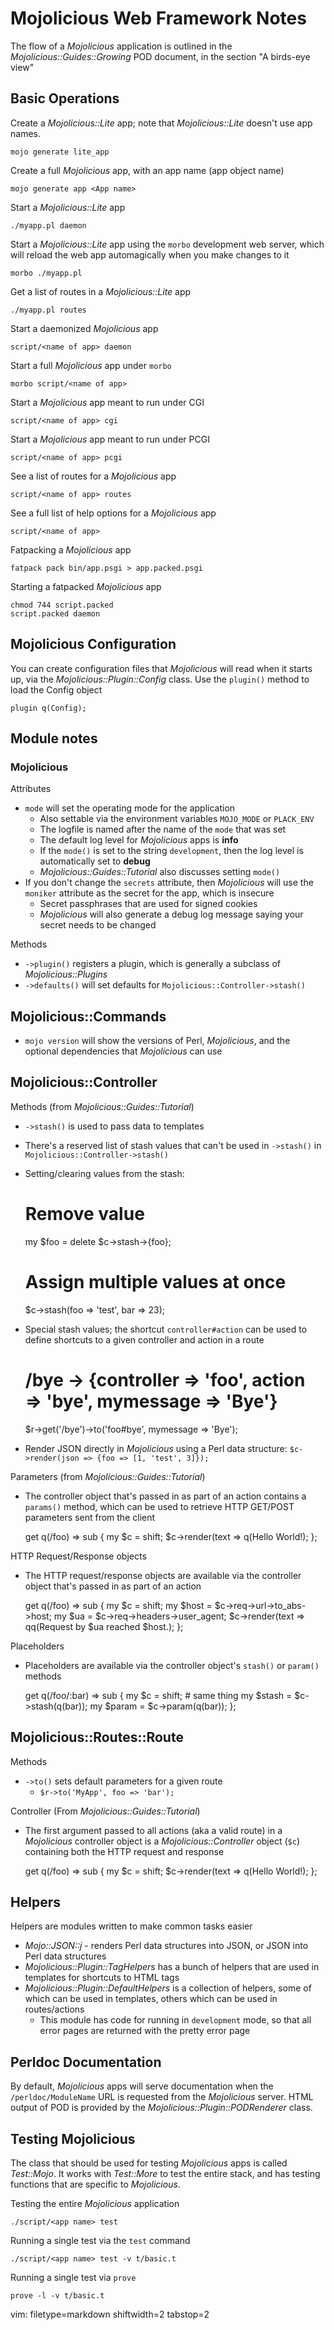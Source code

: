 # Mojolicious Web Framework Notes #

The flow of a _Mojolicious_ application is outlined in the
_Mojolicious::Guides::Growing_ POD document, in the section "A birds-eye view"

## Basic Operations ##
Create a _Mojolicious::Lite_ app; note that _Mojolicious::Lite_ doesn't use
app names.

    mojo generate lite_app

Create a full _Mojolicious_ app, with an app name (app object name)

    mojo generate app <App name>

Start a _Mojolicious::Lite_ app

    ./myapp.pl daemon

Start a _Mojolicious::Lite_ app using the `morbo` development web server,
which will reload the web app automagically when you make changes to it

    morbo ./myapp.pl

Get a list of routes in a _Mojolicious::Lite_ app

    ./myapp.pl routes

Start a daemonized _Mojolicious_ app

    script/<name of app> daemon

Start a full _Mojolicious_ app under `morbo`

    morbo script/<name of app>

Start a _Mojolicious_ app meant to run under CGI

    script/<name of app> cgi

Start a _Mojolicious_ app meant to run under PCGI

    script/<name of app> pcgi

See a list of routes for a _Mojolicious_ app

    script/<name of app> routes

See a full list of help options for a _Mojolicious_ app

    script/<name of app>

Fatpacking a _Mojolicious_ app

    fatpack pack bin/app.psgi > app.packed.psgi

Starting a fatpacked _Mojolicious_ app

    chmod 744 script.packed
    script.packed daemon

## Mojolicious Configuration ##
You can create configuration files that _Mojolicious_ will read when it starts
up, via the _Mojolicious::Plugin::Config_ class.  Use the `plugin()` method to
load the Config object

    plugin q(Config);

## Module notes ##

### Mojolicious ###
Attributes
- `mode` will set the operating mode for the application
  - Also settable via the environment variables `MOJO_MODE` or `PLACK_ENV`
  - The logfile is named after the name of the `mode` that was set
  - The default log level for _Mojolicious_ apps is **info**
  - If the `mode()` is set to the string `development`, then the log level is
    automatically set to **debug**
  - _Mojolicious::Guides::Tutorial_ also discusses setting `mode()`
- If you don't change the `secrets` attribute, then _Mojolicious_ will use the
  `moniker` attribute as the secret for the app, which is insecure
  - Secret passphrases that are used for signed cookies
  - _Mojolicious_ will also generate a debug log message saying your secret
    needs to be changed

Methods
- `->plugin()` registers a plugin, which is generally a subclass of
  _Mojolicious::Plugins_
- `->defaults()` will set defaults for `Mojolicious::Controller->stash()`


## Mojolicious::Commands ##
- `mojo version` will show the versions of Perl, _Mojolicious_, and the
  optional dependencies that _Mojolicious_ can use

## Mojolicious::Controller ##
Methods (from _Mojolicious::Guides::Tutorial_)
- `->stash()` is used to pass data to templates
- There's a reserved list of stash values that can't be used in `->stash()` in
  `Mojolicious::Controller->stash()`
- Setting/clearing values from the stash:


    # Remove value
    my $foo = delete $c->stash->{foo};

    # Assign multiple values at once
    $c->stash(foo => 'test', bar => 23);

- Special stash values; the shortcut `controller#action` can be used to define
  shortcuts to a given controller and action in a route


    # /bye -> {controller => 'foo', action => 'bye', mymessage => 'Bye'}
    $r->get('/bye')->to('foo#bye', mymessage => 'Bye');

- Render JSON directly in _Mojolicious_ using a Perl data structure:
    `$c->render(json => {foo => [1, 'test', 3]});`

Parameters (from _Mojolicious::Guides::Tutorial_)
- The controller object that's passed in as part of an action contains a
  `params()` method, which can be used to retrieve HTTP GET/POST parameters
  sent from the client


    get q(/foo) => sub {
      my $c = shift;
      $c->render(text => q(Hello World!);
    };

HTTP Request/Response objects
- The HTTP request/response objects are available via the controller object
  that's passed in as part of an action


    get q(/foo) => sub {
      my $c = shift;
      my $host = $c->req->url->to_abs->host;
      my $ua = $c->req->headers->user_agent;
      $c->render(text => qq(Request by $ua reached $host.);
    };

Placeholders
- Placeholders are available via the controller object's `stash()` or
  `param()` methods


    get q(/foo/:bar) => sub {
      my $c = shift;
      # same thing
      my $stash = $c->stash(q(bar));
      my $param = $c->param(q(bar));
    };

## Mojolicious::Routes::Route ##
Methods
- `->to()` sets default parameters for a given route
  - `$r->to('MyApp', foo => 'bar');`

Controller (From _Mojolicious::Guides::Tutorial_)
- The first argument passed to all actions (aka a valid route) in a
  _Mojolicious_ controller object is a _Mojolicious::Controller_ object (`$c`)
  containing both the HTTP request and response


    get q(/foo) => sub {
      my $c = shift;
      $c->render(text => q(Hello World!);
    };

## Helpers ##
Helpers are modules written to make common tasks easier
- _Mojo::JSON::j_ - renders Perl data structures into JSON, or JSON into Perl
  data structures
- _Mojolicious::Plugin::TagHelpers_ has a bunch of helpers that are used in
  templates for shortcuts to HTML tags
- _Mojolicious::Plugin::DefaultHelpers_ is a collection of helpers, some of
  which can be used in templates, others which can be used in routes/actions
  - This module has code for running in `development` mode, so that all error
    pages are returned with the pretty error page

## Perldoc Documentation ##
By default, _Mojolicious_ apps will serve documentation when the
`/perldoc/ModuleName` URL is requested from the _Mojolicious_ server.  HTML
output of POD is provided by the _Mojolicious::Plugin::PODRenderer_ class.

## Testing Mojolicious ##
The class that should be used for testing _Mojolicious_ apps is called
_Test::Mojo_.  It works with _Test::More_ to test the entire stack, and has
testing functions that are specific to _Mojolicious_.

Testing the entire _Mojolicious_ application

    ./script/<app name> test

Running a single test via the `test` command

    ./script/<app name> test -v t/basic.t

Running a single test via `prove`

    prove -l -v t/basic.t

vim: filetype=markdown shiftwidth=2 tabstop=2

